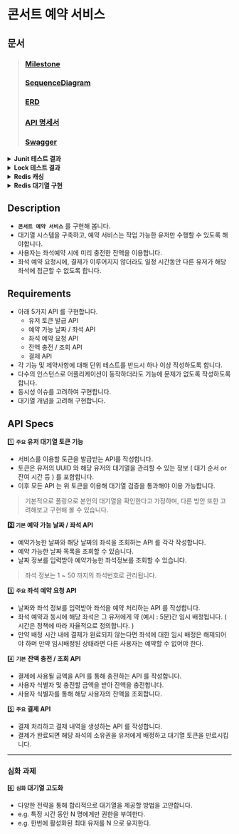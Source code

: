 # 콘서트 예약 서비스

## 문서
> ### [Milestone](https://github.com/users/iPhone-design/projects/2)
> ### [SequenceDiagram](https://sequencediagram.org/index.html?presentationMode=readOnly&shrinkToFit=true#initialData=C4S2BsFMAJA15wcQcB1L1AQY4X1GBQGD03oG1ACxcAcF6QHB7BIOukHge6QAGbAGOsBfR6QR5bBdDoF0NACccAAJgLQA+QDtDgEqHAOosAuaCXJVAKWOBamYziJw-jMAu44EqxwAnj0QKprgD3Hoy3oNGTt+o6cCK44Fem1ZIEa+NgyeiATocAUy9Ai0E4u6kIkMnKUNPTMbOxmKiTCapGk0bSMLBzBzmop1rKkgIMDgDsL0IAtM4A2C9AAFGKAAPOAIJOAN+0AlKFu4cRp0IAznYAzHYH9Q+b5QppF8rlYuASAMROAuIOoaNz8BdLQSyuJnd293ubJVpty3iH57gem-sMXrvuxLIA4Q-B2dYAvy4CDnR3HqU-QV4zcZLGTbMrQQBINdBAAM9gF6axJ1QAh40FAAw9gFQJjpLDZg5YQ6Hw3LItGYvboGToXboHE7e5hCJTfGwhHKOpZaCAF1XADgTv2INLkTMJTjZcW5HXGk22KOgGJmODw+EADTVctaWf7K3bjBlnUxHPkna7A1xXKbeW5BOnCZUyDXmZU0jWWk2AFPHAIaj0EAAb2ARwnhrdLUJyTtBSylHVKYARMYGHWpBqD5QJCOFtQjUb2oK2ePjzMRybQWMWNPBWaFjjDeb22pKxZDdUGvP5Vah2aTdb2k0djiAA)
> ### [ERD](https://dbdiagram.io/d/consert-seat-reservation-service-668d2bd19939893dae72bf91)
> ### [API 명세서](https://documenter.getpostman.com/view/15679108/2sA3dyhWDj)
> ### [Swagger](https://github.com/user-attachments/assets/8638c1ac-4adf-42d8-bbec-c9fd32b3057c)

<details>
<summary><b>Junit 테스트 결과</b></summary>

- 단위 테스트
    - TokenServiceTest
        - ![image](https://github.com/user-attachments/assets/649eaf38-7f5e-4a74-99e5-15765bcc58ec)
    - SeatOptionServiceTest
        - ![image](https://github.com/user-attachments/assets/d7a0ef8d-6d98-471f-9910-b4f0a19f9b65)
    - ReservationServiceTest
        - ![image](https://github.com/user-attachments/assets/d36052d0-e2fe-411f-914f-c6e7f987beba)
    - PaymentServiceTest
        - ![image](https://github.com/user-attachments/assets/c48a90ce-76b0-4298-8487-096ef2e77ede)
    - ConcertOptionServiceTest
        - ![image](https://github.com/user-attachments/assets/3bbf7ef4-7600-4da9-bbef-9c40b139199a)


- 통합 테스트
    - TokenFacadeTest
        - ![image](https://github.com/user-attachments/assets/b270458b-d592-496f-a42b-72871a18ffab)
    - ReservationFacadeTest
        - ![image](https://github.com/user-attachments/assets/48ae86f0-557e-4338-b606-5b3af844ec16)
    - PaymentFacadeTest
        - ![image](https://github.com/user-attachments/assets/ac883506-e18e-4c44-bfa6-da6a318bedfe)
    - CustomerFacadeTest
        - ![image](https://github.com/user-attachments/assets/8bee0e77-45ef-47de-8b82-3298634aa6dc)
    - ConcertFacadeTest
        - ![image](https://github.com/user-attachments/assets/98ce654e-d5c8-4b3e-bff5-f04dd4b4069c)
</details>

<details>
<summary><b>Lock 테스트 결과</b></summary>

- **`적용 전`**
    - 콘서트 좌석 예약 요청
        - ![image](https://github.com/user-attachments/assets/1f4348bf-70dc-463a-b51c-a7c674950d1b)
      
    - 결제
        - ![image](https://github.com/user-attachments/assets/ceba8a6c-863c-4e19-9a21-a52a2e98eef1)

***

- **`비관적락`**

    - 콘서트 좌석 예약 요청
        - ![image](https://github.com/user-attachments/assets/cbe6117b-ab63-4f99-b4b3-75f38fd2a359)
     
    - 콘서트 좌석 예약 요청 테스트 코드
        - ![image](https://github.com/user-attachments/assets/7b181e5b-375a-4fc8-9991-ab875adf933c)



    - 결제
        - ![image](https://github.com/user-attachments/assets/2c43129a-6717-4df6-beea-07a7eb3a3f4b)

    - 결제 테스트 코드
        - ![image](https://github.com/user-attachments/assets/9df23872-b259-4403-aa5f-093ddda2742d)

***

- **`낙관적락`**
    - 콘서트 좌석 예약 요청
        - ![image](https://github.com/user-attachments/assets/9ca66541-c3f3-4740-8bc0-26c9063e17b2)
            - 낙관적락 오류는 발생하나 성공 Case가 없음

    - 콘서트 좌석 예약 요청 테스트 코드
        - ![image](https://github.com/user-attachments/assets/69f9c824-df3d-4c15-9773-ada46a888a20)
        - ![image](https://github.com/user-attachments/assets/518c28a2-2663-4672-86d4-18e7105640a8)
        - ![image](https://github.com/user-attachments/assets/9710aa69-d192-4e7b-aefb-3acdd846495e)

***

- **요약 : 비관적락은 적용 후 성공 Case까지 완료함. 낙관적락은 적용까지는 완료하였으나 retry 부분에 대해 추가 공부가 필요한 것 같다.. 그래서 본 로직에는 비관적락을 적용한 상태입니다.**
    - 비관적락 통합 테스트
    - ![image](https://github.com/user-attachments/assets/fcdc6738-3977-4fee-99c5-5aa5eed76549)
</details>

<details>
<summary><b>Redis 캐싱</b></summary>

- **`적용 부분과 이유`**
    - 콘서트 예약 가능 날짜와 같은 데이터는 자주 수정되지 않고, 주로 조회되는 데이터입니다. Redis 캐시는 이러한 자주 수정되지 않는 데이터에 적합하다 생각합니다. 현재는 콘서트 예약 가능 날짜 데이터가 많지 않지만 앞으로 데이터의 양이 많아질 수 록 퍼포먼스가 더욱 극대화될 것이라고 예상합니다.
      
- **`적용전 후 비교`**
    - 예약 가능 콘서트 조회
        - ![image](https://github.com/user-attachments/assets/5374e085-ac22-4c93-95a6-eeea0e28106e)
</details>

<details>
<summary><b>Redis 대기열 구현</b></summary>

- **`AS-IS`**
    - 기존 스케줄러는 토큰 만료와 예약 미완료 시 좌석을 활성화하는 로직이 하나로 통합되어 있었습니다. 이로 인해 데이터가 증가할 경우 데이터베이스에 큰 부하를 초래할 것으로 예상되며, 쿼리의 의존성도 매우 커졌습니다. 이러한 문제를 해결하기 위해, 스케줄러의 로직을 다음과 같이 조정할 필요가 있습니다.
        - **로직 분리** : 토큰 만료 처리와 예약 미완료 좌석 활성화 처리를 각각 별도의 스케줄러로 분리하여 데이터베이스에 가해지는 부하를 줄입니다. 이 방법은 각 작업을 독립적으로 관리할 수 있게 하여 성능 최적화를 도와줍니다.
        - **캐시 활용** : Redis와 같은 캐시 솔루션을 활용하여 데이터베이스 조회 빈도를 줄입니다. 특히 자주 조회되는 데이터와 같이 변동이 적은 정보를 캐시에 저장하여 데이터베이스의 부하를 줄이고 쿼리 성능을 개선할 수 있습니다.
        - **쿼리 최적화** : 데이터베이스 쿼리를 최적화하여 불필요한 자원 소모를 줄입니다. 쿼리 성능을 향상시키기 위해 인덱스를 추가하거나 쿼리를 재작성하여 데이터베이스의 응답 속도를 개선할 수 있습니다.
        - 쿼리
            - ![image](https://github.com/user-attachments/assets/15eaf9ab-be1f-4de6-9167-f17ccb039b00)
        - 로직
            - ![image](https://github.com/user-attachments/assets/d80c468d-50d1-4427-a87d-75e6ac6b3b13)

- **`TO-BE`**
    - 기존의 스케줄러는 토큰 만료와 예약 미완료 시 좌석 활성화를 하나의 로직으로 처리했습니다. 이로 인해 데이터베이스에 높은 부하가 발생하고, 쿼리에 대한 의존성이 커졌습니다. 이를 해결하기 위해 다음과 같이 조정했습니다.
        - 토큰 만료 처리와 예약 미완료 좌석 활성화를 **별도의 스케줄러로 분리**했습니다.
        - 각 스케줄러는 **독립적**으로 작동하며, **특정 작업만**을 처리합니다.
        - 로직 분리로 인해 **데이터베이스의 부하가 줄어들고**, 각 작업에 대한 **성능 최적화가 가능**해졌습니다.
      
- **`결과`**
    - 현재의 결과는 더미 데이터가 많지 않아 효과적이다 볼 수는 없지만 추후에 데이터가 많아질 수 록 성능이 더 욱 좋아질 것으로 예상합니다.
        - 토큰 만료와 좌석 활성화 시키는 스케줄러 (DB)
            - ![image](https://github.com/user-attachments/assets/46447b1a-f710-4962-92de-56c744a886f7)
          
        - 대기열 토큰을 활성화 시키는 스케줄러 (Redis)
            - ![image](https://github.com/user-attachments/assets/94e18b42-2a6a-4360-813c-6439e400bd8b)

        - 토큰 만료와 좌석 활성화 시키는 스케줄러 (Redis)
            - ![image](https://github.com/user-attachments/assets/297a73df-cba6-4790-bec8-4ec0b2d594c6)
        - 로직
            - ![image](https://github.com/user-attachments/assets/eac7aaee-dc0e-4f9d-b08e-567ecbd4adc5)
            - ![image](https://github.com/user-attachments/assets/fe5102db-9825-41f3-8d10-f8a09faf6ec6)
</details>

## Description

- **`콘서트 예약 서비스`** 를 구현해 봅니다.
- 대기열 시스템을 구축하고, 예약 서비스는 작업 가능한 유저만 수행할 수 있도록 해야합니다.
- 사용자는 좌석예약 시에 미리 충전한 잔액을 이용합니다.
- 좌석 예약 요청시에, 결제가 이루어지지 않더라도 일정 시간동안 다른 유저가 해당 좌석에 접근할 수 없도록 합니다.

## Requirements

- 아래 5가지 API 를 구현합니다.
    - 유저 토큰 발급 API
    - 예약 가능 날짜 / 좌석 API
    - 좌석 예약 요청 API
    - 잔액 충전 / 조회 API
    - 결제 API
- 각 기능 및 제약사항에 대해 단위 테스트를 반드시 하나 이상 작성하도록 합니다.
- 다수의 인스턴스로 어플리케이션이 동작하더라도 기능에 문제가 없도록 작성하도록 합니다.
- 동시성 이슈를 고려하여 구현합니다.
- 대기열 개념을 고려해 구현합니다.

## API Specs

1️⃣ **`주요` 유저 대기열 토큰 기능**

- 서비스를 이용할 토큰을 발급받는 API를 작성합니다.
- 토큰은 유저의 UUID 와 해당 유저의 대기열을 관리할 수 있는 정보 ( 대기 순서 or 잔여 시간 등 ) 를 포함합니다.
- 이후 모든 API 는 위 토큰을 이용해 대기열 검증을 통과해야 이용 가능합니다.

> 기본적으로 폴링으로 본인의 대기열을 확인한다고 가정하며, 다른 방안 또한 고려해보고 구현해 볼 수 있습니다.

**2️⃣ `기본` 예약 가능 날짜 / 좌석 API**

- 예약가능한 날짜와 해당 날짜의 좌석을 조회하는 API 를 각각 작성합니다.
- 예약 가능한 날짜 목록을 조회할 수 있습니다.
- 날짜 정보를 입력받아 예약가능한 좌석정보를 조회할 수 있습니다.

> 좌석 정보는 1 ~ 50 까지의 좌석번호로 관리됩니다.

3️⃣ **`주요` 좌석 예약 요청 API**

- 날짜와 좌석 정보를 입력받아 좌석을 예약 처리하는 API 를 작성합니다.
- 좌석 예약과 동시에 해당 좌석은 그 유저에게 약 (예시 : 5분)간 임시 배정됩니다. ( 시간은 정책에 따라 자율적으로 정의합니다. )
- 만약 배정 시간 내에 결제가 완료되지 않는다면 좌석에 대한 임시 배정은 해제되어야 하며 만약 임시배정된 상태라면 다른 사용자는 예약할 수 없어야 한다.

4️⃣ **`기본`**  **잔액 충전 / 조회 API**

- 결제에 사용될 금액을 API 를 통해 충전하는 API 를 작성합니다.
- 사용자 식별자 및 충전할 금액을 받아 잔액을 충전합니다.
- 사용자 식별자를 통해 해당 사용자의 잔액을 조회합니다.

5️⃣ **`주요` 결제 API**

- 결제 처리하고 결제 내역을 생성하는 API 를 작성합니다.
- 결제가 완료되면 해당 좌석의 소유권을 유저에게 배정하고 대기열 토큰을 만료시킵니다.

---

### 심화 과제

6️⃣ **`심화` 대기열 고도화**

- 다양한 전략을 통해 합리적으로 대기열을 제공할 방법을 고안합니다.
- e.g. 특정 시간 동안 N 명에게만 권한을 부여한다.
- e.g. 한번에 활성화된 최대 유저를 N 으로 유지한다.

